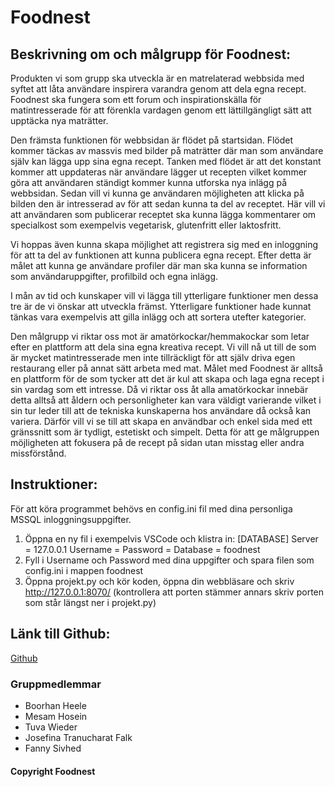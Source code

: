 # Foodnest

## Beskrivning om och målgrupp för Foodnest:

Produkten vi som grupp ska utveckla är en matrelaterad webbsida med syftet att låta användare inspirera varandra genom att dela egna recept. Foodnest ska fungera som ett forum och inspirationskälla för matintresserade för att förenkla vardagen genom ett lättillgängligt sätt att upptäcka nya maträtter.

Den främsta funktionen för webbsidan är flödet på startsidan. Flödet kommer täckas av massvis med bilder på maträtter där man som användare själv kan lägga upp sina egna recept. Tanken med flödet är att det konstant kommer att uppdateras när användare lägger ut recepten vilket kommer göra att användaren ständigt kommer kunna utforska nya inlägg på webbsidan. Sedan vill vi kunna ge användaren möjligheten att klicka på bilden den är intresserad av för att sedan kunna ta del av receptet. Här vill vi att användaren som publicerar receptet ska kunna lägga kommentarer om specialkost som exempelvis vegetarisk, glutenfritt eller laktosfritt.

Vi hoppas även kunna skapa möjlighet att registrera sig med en inloggning för att ta del av funktionen att kunna publicera egna recept. Efter detta är målet att kunna ge användare profiler där man ska kunna se information som användaruppgifter, profilbild och egna inlägg.

I mån av tid och kunskaper vill vi lägga till ytterligare funktioner men dessa tre är de vi önskar att utveckla främst. Ytterligare funktioner hade kunnat tänkas vara exempelvis att gilla inlägg och att sortera utefter kategorier.

Den målgrupp vi riktar oss mot är amatörkockar/hemmakockar som letar efter en plattform att dela sina egna kreativa recept. Vi vill nå ut till de som är mycket matintresserade men inte tillräckligt för att själv driva egen restaurang eller på annat sätt arbeta med mat. Målet med Foodnest är alltså en plattform för de som tycker att det är kul att skapa och laga egna recept i sin vardag som ett intresse. Då vi riktar oss åt alla amatörkockar innebär detta alltså att åldern och personligheter kan vara väldigt varierande vilket i sin tur leder till att de tekniska kunskaperna hos användare då också kan variera. Därför vill vi se till att skapa en användbar och enkel sida med ett gränssnitt som är tydligt, estetiskt och simpelt. Detta för att ge målgruppen möjligheten att fokusera på de recept på sidan utan misstag eller andra missförstånd.

## Instruktioner:
För att köra programmet behövs en config.ini fil med dina personliga MSSQL inloggningsuppgifter.
1. Öppna en ny fil i exempelvis VSCode och klistra in:
[DATABASE]
Server = 127.0.0.1 
Username = 
Password = 
Database = foodnest
2. Fyll i Username och Password med dina uppgifter och spara filen som config.ini i mappen foodnest
3. Öppna projekt.py och kör koden, öppna din webbläsare och skriv http://127.0.0.1:8070/ (kontrollera att porten stämmer annars skriv porten som står längst ner i projekt.py)

## Länk till Github:
[Github](https://github.com/Mesam97/Foodnest.git)

### Gruppmedlemmar

- Boorhan Heele
- Mesam Hosein
- Tuva Wieder 
- Josefina Tranucharat Falk
- Fanny Sivhed 

#### Copyright Foodnest
